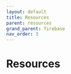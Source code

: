 ```yaml
---
layout: default
title: Resources
parent: resources
grand_parent: firebase 
nav_order: 3
---
```


# Resources